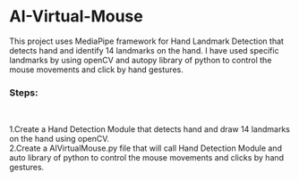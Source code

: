 # AI-Virtual-Mouse


This project uses MediaPipe framework for Hand Landmark Detection that detects hand and identify 14 landmarks on the hand. I have used specific landmarks by using openCV and autopy library of python to control the mouse movements and click by hand gestures. 


<h3>Steps:</h3></br>

1.Create a Hand Detection Module that detects hand and draw 14 landmarks on the hand using openCV.</br>
2.Create a AIVirtualMouse.py file that will call Hand Detection Module and auto library of python to control the mouse movements and clicks by hand gestures.</br>
